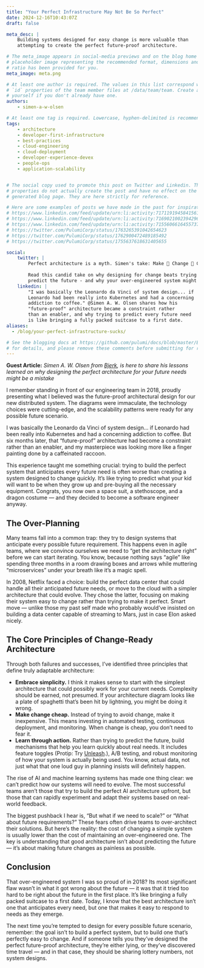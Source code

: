 ```yaml
---
title: "Your Perfect Infrastructure May Not Be So Perfect"
date: 2024-12-16T10:43:07Z
draft: false

meta_desc: |
    Building systems designed for easy change is more valuable than
    attempting to create the perfect future-proof architecture.

# The meta_image appears in social-media previews and on the blog home page. A
# placeholder image representing the recommended format, dimensions and aspect
# ratio has been provided for you.
meta_image: meta.png

# At least one author is required. The values in this list correspond with the
# `id` properties of the team member files at /data/team/team. Create a file for
# yourself if you don't already have one.
authors:
    - simen-a-w-olsen

# At least one tag is required. Lowercase, hyphen-delimited is recommended.
tags:
    - architecture
    - developer-first-infrastructure
    - best-practices
    - cloud-engineering
    - cloud-deployment
    - developer-experience-devex
    - people-ops
    - application-scalability


# The social copy used to promote this post on Twitter and Linkedin. These
# properties do not actually create the post and have no effect on the
# generated blog page. They are here strictly for reference.

# Here are some examples of posts we have made in the past for inspiration:
# https://www.linkedin.com/feed/update/urn:li:activity:7171191945841561601
# https://www.linkedin.com/feed/update/urn:li:activity:7169021002394296320
# https://www.linkedin.com/feed/update/urn:li:activity:7155606616455737345
# https://twitter.com/PulumiCorp/status/1763265391042654623
# https://twitter.com/PulumiCorp/status/1762900472489185492
# https://twitter.com/PulumiCorp/status/1755637618631405655

social:
    twitter: |
        Perfect architecture is a myth. Simen's take: Make 👏 Change 👏 Cheap 👏
        
        Read this candid take on why designing for change beats trying to
        predict the future - and why your over-engineered system might be holding you back.
    linkedin: |
        "I was basically the Leonardo da Vinci of system design... if
        Leonardo had been really into Kubernetes and had a concerning
        addiction to coffee." @Simen A. W. Olsen shares how his
        "future-proof" architecture became a constraint rather
        than an enabler, and why trying to predict every future need
        is like bringing a fully packed suitcase to a first date.
aliases:
  - /blog/your-perfect-infrastructure-sucks/

# See the blogging docs at https://github.com/pulumi/docs/blob/master/BLOGGING.md
# for details, and please remove these comments before submitting for review.
---
```

**Guest Article:** *Simen A. W. Olsen from [Bjerk](https://bjerk.io), is here to share his lessons learned on why designing the perfect architecture for your future needs might be a mistake*

I remember standing in front of our engineering team in 2018, proudly presenting what I believed was the future-proof architectural design for our new distributed system. The diagrams were immaculate, the technology choices were cutting-edge, and the scalability patterns were ready for any possible future scenario.

I was basically the Leonardo da Vinci of system design… if Leonardo had been really into Kubernetes and had a concerning addiction to coffee. But six months later, that “future-proof” architecture had become a constraint rather than an enabler, and my masterpiece was looking more like a finger painting done by a caffeinated raccoon.

<!--more-->

This experience taught me something crucial: trying to build the perfect system that anticipates every future need is often worse than creating a system designed to change quickly. It’s like trying to predict what your kid will want to be when they grow up and pre-buying all the necessary equipment. Congrats, you now own a space suit, a stethoscope, and a dragon costume — and they decided to become a software engineer anyway.

## The Over-Planning

Many teams fall into a common trap: they try to design systems that anticipate every possible future requirement. This happens even in agile teams, where we convince ourselves we need to “get the architecture right” before we can start iterating. You know, because nothing says “agile” like spending three months in a room drawing boxes and arrows while muttering “microservices” under your breath like it’s a magic spell.

In 2008, Netflix faced a choice: build the perfect data center that could handle all their anticipated future needs, or move to the cloud with a simpler architecture that could evolve. They chose the latter, focusing on making their system easy to change rather than trying to make it perfect. Smart move — unlike those my past self made who probably would’ve insisted on building a data center capable of streaming to Mars, just in case Elon asked nicely.

## The Core Principles of Change-Ready Architecture

Through both failures and successes, I’ve identified three principles that define truly adaptable architecture:

- **Embrace simplicity.** I think it makes sense to start with the simplest architecture that could possibly work for your current needs. Complexity should be earned, not presumed. If your architecture diagram looks like a plate of spaghetti that’s been hit by lightning, you might be doing it wrong.
- **Make change cheap.** Instead of trying to avoid change, make it inexpensive. This means investing in automated testing, continuous deployment, and monitoring. When change is cheap, you don’t need to fear it.
- **Learn through action.** Rather than trying to predict the future, build mechanisms that help you learn quickly about real needs. It includes feature toggles (Protip: Try [Unleash][unleash].), A/B testing, and robust monitoring of how your system is actually being used. You know, actual data, not just what that one loud guy in planning insists will definitely happen.

[unleash]: https://www.getunleash.io/

The rise of AI and machine learning systems has made one thing clear: we can’t predict how our systems will need to evolve. The most successful teams aren’t those that try to build the perfect AI architecture upfront, but those that can rapidly experiment and adapt their systems based on real-world feedback.

The biggest pushback I hear is, “But what if we need to scale?” or “What about future requirements?” These fears often drive teams to over-architect their solutions. But here’s the reality: the cost of changing a simple system is usually lower than the cost of maintaining an over-engineered one. The key is understanding that good architecture isn’t about predicting the future — it’s about making future changes as painless as possible.

## Conclusion

That over-engineered system I was so proud of in 2018? Its most significant flaw wasn’t in what it got wrong about the future — it was that it tried too hard to be right about the future in the first place. It’s like bringing a fully packed suitcase to a first date. Today, I know that the best architecture isn’t one that anticipates every need, but one that makes it easy to respond to needs as they emerge.

The next time you’re tempted to design for every possible future scenario, remember: the goal isn’t to build a perfect system, but to build one that’s perfectly easy to change. And if someone tells you they’ve designed the perfect future-proof architecture, they’re either lying, or they’ve discovered time travel — and in that case, they should be sharing lottery numbers, not system designs.

